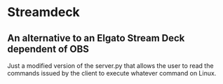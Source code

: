 # Streamdeck

 ## An alternative to an Elgato Stream Deck dependent of OBS

 Just a modified version of the server.py that allows the user to read the commands issued by the client to execute whatever command on Linux.

